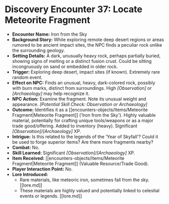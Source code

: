 # Discovery Encounter 37: Locate Meteorite Fragment

*   **Encounter Name:** Iron from the Sky
*   **Background Story:** While exploring remote deep desert regions or areas rumored to be ancient impact sites, the NPC finds a peculiar rock unlike the surrounding geology.
*   **Setting Details:** A dark, unusually heavy rock, perhaps partially buried, showing signs of melting or a distinct fusion crust. Could be sitting incongruously on sand or embedded in older rock.
*   **Trigger:** Exploring deep desert, impact sites (if known). Extremely rare random event.
*   **Effect on NPC:** Finds an unusual, heavy, dark-colored rock, possibly with burn marks, distinct from surroundings. High *[Observation]* or *[Archaeology]* may help recognize it.
*   **NPC Action:** Examine the fragment. Note its unusual weight and appearance. *[Potential Skill Check: Observation or Archaeology]*
*   **Outcome:** Identifies it as a [[encounters-objects/Items/Meteorite Fragment|Meteorite Fragment]] ('Iron from the Sky'). Highly valuable material, potentially for crafting unique tools/weapons or as a major trade good/offering. Added to inventory (heavy). Significant *[Observation]*/*[Archaeology]* XP.
*   **Intrigue:** Is this related to the legends of the 'Year of Skyfall'? Could it be used to forge superior items? Are there more fragments nearby?
*   **Combat:** No.
*   **Skill Learned:** Significant *[Observation]*/*[Archaeology]* XP.
*   **Item Received:** [[encounters-objects/Items/Meteorite Fragment|Meteorite Fragment]] (Valuable Resource/Trade Good).
*   **Player Interaction Point:** No.
*   **Lore Introduced:**
    *   Rare materials, like meteoric iron, sometimes fall from the sky. \[[lore.md]]
    *   These materials are highly valued and potentially linked to celestial events or legends. \[[lore.md]] 